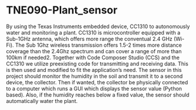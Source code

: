 # TNE090-Plant_sensor
By using the Texas Instruments embedded device, CC1310 to autonomously water and monitoring a plant. CC1310 is microcontroller equipped with a Sub-1GHz antenna, which offers more range the conventual 2.4 GHz (Wi-Fi). The Sub 1Ghz wireless transmission offers 1.5-2 times more distance coverage than the 2.4Ghz spectrum and can cover a range of more than 100km if needed2.
Together with Code Composer Studio (CCS) and the CC1310 we utilize preexisting code for transmitting and receiving data. This is then used and modified to fit the application’s need.
The sensor in this project should monitor the humidity in the soil and transmit it to a second device, the collector. Then if wanted, the collector be physically connected to a computer which runs a GUI which displays the sensor value (Python based). Also, if the humidity reaches below a fixed value, the sensor should automatically water the plant.
